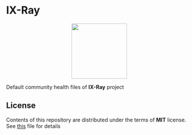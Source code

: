 # IX-Ray

<p align="center">
  <img src="https://github.com/ixray-team/ixray/raw/default/logo.png" width="150" height="150" />
</p>

Default community health files of __IX-Ray__ project

## License

Contents of this repository are distributed under the terms of __MIT__ license. See [this](LICENSE) file for details
